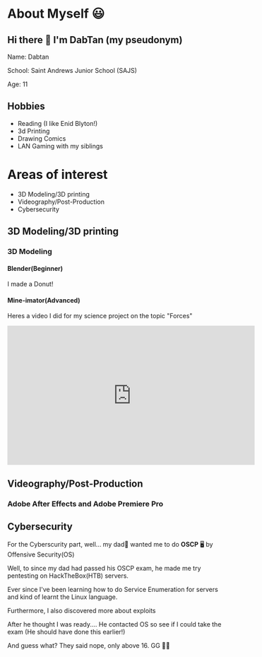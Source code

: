 # About Myself 😃

## Hi there 👋 I'm DabTan (my pseudonym)
Name: Dabtan

School: Saint Andrews Junior School (SAJS)

Age: 11
## Hobbies
+ Reading (I like Enid Blyton!)
+ 3d Printing 
+ Drawing Comics
+ LAN Gaming with my siblings


# Areas of interest
- 3D Modeling/3D printing
- Videography/Post-Production
- Cybersecurity
## 3D Modeling/3D printing

### 3D Modeling
#### Blender(Beginner)
I made a Donut!

#### Mine-imator(Advanced)
Heres a video I did for my science project on the topic "Forces"

<iframe width="560" height="315" src="https://www.youtube.com/embed/pFBS_1_SPIc" frameborder="0" allow="accelerometer; autoplay; clipboard-write; encrypted-media; gyroscope; picture-in-picture" allowfullscreen></iframe>


## Videography/Post-Production

### Adobe After Effects and Adobe Premiere Pro

### 




## Cybersecurity

For the Cyberscurity part, well... my dad👨 wanted me to do __OSCP__ 🖥️ by Offensive Security(OS)

Well, to since my dad had passed his OSCP exam, he made me 
try pentesting on HackTheBox(HTB) servers.

Ever since I've been learning how to do Service Enumeration for servers
and kind of learnt the Linux language.

Furthermore, I also discovered more about exploits 


After he thought I was ready....
 He contacted OS so see if I could take the exam (He should have done this earlier!)
 
 And guess what? They said nope, only above 16. GG 🤷‍♂️
